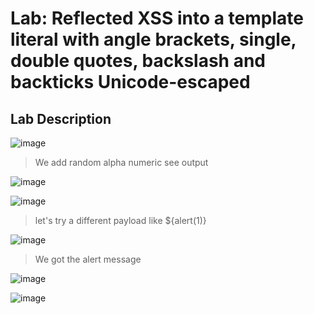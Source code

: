 # Lab: Reflected XSS into a template literal with angle brackets, single, double quotes, backslash and backticks Unicode-escaped #

## Lab Description ##

![image](https://github.com/anandurdas11/Web_Securityy/assets/83402050/fc2c2c99-5f08-4d51-bf8a-63e44a6e28df)

> We add random alpha numeric see output

![image](https://github.com/anandurdas11/Web_Securityy/assets/83402050/6d70aebe-b257-4d7d-b0b8-6f14121a1d3e)

![image](https://github.com/anandurdas11/Web_Securityy/assets/83402050/fe465284-1c5e-45e8-a44d-046f90df73ce)

> let's try a different payload like ${alert(1)}

![image](https://github.com/anandurdas11/Web_Securityy/assets/83402050/2e39392a-1606-46fc-9b12-4fbf73648f36)

> We got the alert message

![image](https://github.com/anandurdas11/Web_Securityy/assets/83402050/91fd4e89-92c4-4d49-8a68-c40155e600a2)

![image](https://github.com/anandurdas11/Web_Securityy/assets/83402050/1a496730-0aaf-4a86-a10f-1460d4d10c23)
